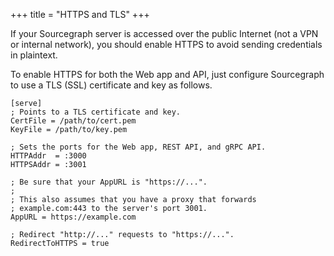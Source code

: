 +++
title = "HTTPS and TLS"
+++

If your Sourcegraph server is accessed over the public Internet (not a
VPN or internal network), you should enable HTTPS to avoid sending
credentials in plaintext.

To enable HTTPS for both the Web app and API, just configure
Sourcegraph to use a TLS (SSL) certificate and key as follows.


```
[serve]
; Points to a TLS certificate and key.
CertFile = /path/to/cert.pem
KeyFile = /path/to/key.pem

; Sets the ports for the Web app, REST API, and gRPC API.
HTTPAddr  = :3000
HTTPSAddr = :3001

; Be sure that your AppURL is "https://...".
;
; This also assumes that you have a proxy that forwards
; example.com:443 to the server's port 3001.
AppURL = https://example.com

; Redirect "http://..." requests to "https://...".
RedirectToHTTPS = true
```

